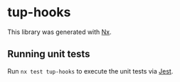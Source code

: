 # tup-hooks

This library was generated with [Nx](https://nx.dev).

## Running unit tests

Run `nx test tup-hooks` to execute the unit tests via [Jest](https://jestjs.io).

